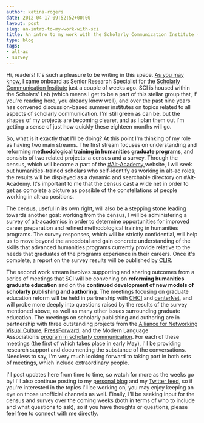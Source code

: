 ```yaml
---
author: katina-rogers
date: 2012-04-17 09:52:52+00:00
layout: post
slug: an-intro-to-my-work-with-sci
title: An intro to my work with the Scholarly Communication Institute (SCI)
type: blog
tags:
- alt-ac
- survey
---
```


Hi, readers! It's such a pleasure to be writing in this space. [As you may know](http://www.scholarslab.org/announcements/welcoming-katina-rogers/), I came onboard as Senior Research Specialist for the [Scholarly Communication Institute](http://uvasci.org/current-work/) just a couple of weeks ago. SCI is housed within the Scholars' Lab (which means I get to be a part of this stellar group that, if you're reading here, you already know well), and over the past nine years has convened discussion-based summer institutes on topics related to all aspects of scholarly communication. I'm still green as can be, but the shapes of my projects are becoming clearer, and as I plan them out I'm getting a sense of just how quickly these eighteen months will go.

So, what is it exactly that I'll be doing? At this point I'm thinking of my role as having two main streams. The first stream focuses on understanding and reforming **methodological training in humanities graduate programs**, and consists of two related projects: a census and a survey. Through the census, which will become a part of the [#Alt-Academy ](http://mediacommons.futureofthebook.org/alt-ac/)website, I will seek out humanities-trained scholars who self-identify as working in alt-ac roles; the results will be displayed as a dynamic and searchable directory on #Alt-Academy. It's important to me that the census cast a wide net in order to get as complete a picture as possible of the constellations of people working in alt-ac positions.

The census, useful in its own right, will also be a stepping stone leading towards another goal: working from the census, I will be administering a survey of alt-academics in order to determine opportunities for improved career preparation and refined methodological training in humanities programs. The survey responses, which will be strictly confidential, will help us to move beyond the anecdotal and gain concrete understanding of the skills that advanced humanities programs currently provide relative to the needs that graduates of the programs experience in their careers. Once it's complete, a report on the survey results will be published by [CLIR](http://www.clir.org/).

The second work stream involves supporting and sharing outcomes from a series of meetings that SCI will be convening on **reforming humanities graduate education** and on the **continued development of new models of scholarly publishing and authoring**. The meetings focusing on graduate education reform will be held in partnership with [CHCI](http://chcinetwork.org/) and [centerNet](http://digitalhumanities.org/centernet), and will probe more deeply into questions raised by the results of the survey mentioned above, as well as many other issues surrounding graduate education. The meetings on scholarly publishing and authoring are in partnership with three outstanding projects from the [Alliance for Networking Visual Culture](http://scalar.usc.edu/anvc/), [PressForward](http://pressforward.org/), and the Modern Language Association’s [program in scholarly communication](http://www.mla.org/news_from_mla/news_topic&topic=303). For each of these meetings (the first of which takes place in early May), I'll be providing research support and documenting the substance of the conversations. Needless to say, I'm very much looking forward to taking part in both sets of meetings, which include extraordinary people.

I'll post updates here from time to time, so watch for more as the weeks go by! I'll also continue posting to my [personal blog](http://blackinkwhitepage.wordpress.com/) and my [Twitter feed](https://twitter.com/#!/katinalynn), so if you're interested in the topics I'll be working on, you may enjoy keeping an eye on those unofficial channels as well. Finally, I'll be seeking input for the census and survey over the coming weeks (both in terms of who to include and what questions to ask), so if you have thoughts or questions, please feel free to connect with me directly.
